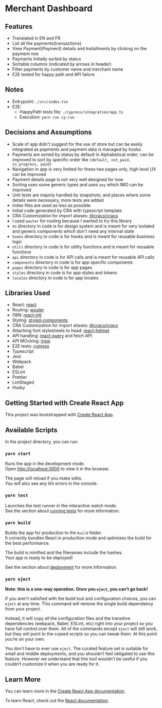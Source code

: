 # Merchant Dashboard

## Features

- Translated in EN and FR
- List all the payments(transactions)
- View Payment(Payment) details and Installments by clicking on the payment row
- Payments Initially sorted by status
- Sortable columns (indicated by arrows in header)
- Filter payments by customer name and merchant name
- E2E tested for happy path and API failure

## Notes

- Entrypoint: `./src/index.tsx`
- E2E:
  - HappyPath tests file: `./cypress/integration/app.ts`
  - Execution: `yarn run cy:run`

## Decisions and Assumptions

- Scale of app didn't suggest for the use of store but can be easily integrated as payments and payment data is managed by hooks
- Payments are sorted by status by default in Alphabetical order; can be improved to sort by specific order like `[default, not_paid, in_progress, paid]`
- Navigation in app is very limited for these two pages only, high level UX can be improved
- Payment details page is not very well designed for now
- Sorting uses some generic types and uses `any` which IMO can be improved
- Unit tests are majorly handled by snapshots; and places where some details were necessary, more tests are added
- Index files are used as less as possible
- Initial code generated by CRA with typescript template
- CRA Customization for import aliases: [@craco/craco](https://www.npmjs.com/@craco/craco)
- I used `wouter` for routing because I wanted to try this library
- `ds` directory in code is for design system and is meant for very isolated and generic components which don't need any internal state
- `hooks` directory in code is for hooks and is meant for reusable business logic
- `utils` directory in code is for utility functions and is meant for reusable functions
- `api` directory in code is for API calls and is meant for reusable API calls
- `components` directory in code is for app specific components
- `pages` directory in code is for app pages
- `styles` directory in code is for app styles and tokens
- `locales` directory in code is for app locales

## Libraries Used

- React: [react](https://reactjs.org/)
- Routing: [wouter](https://www.npmjs.com/package/wouter)
- I18N: [react-intl](https://formatjs.io/docs/react-intl/)
- Styling: [styled-components](https://styled-components.com/)
- CRA Customization for import aliases: [@craco/craco](https://www.npmjs.com/@craco/craco)
- Attaching font stylesheets to head: [react-helmet](https://www.npmjs.com/package/react-helmet)
- API handling: [react-query](https://www.npmjs.com/package/react-query) and fetch API
- API MOcking: [msw](https://www.npmjs.com/package/msw)
- E2E tests: [cypress](https://www.npmjs.com/package/cypress)
- Typescript
- Jest
- Webpack
- Babel
- ESLint
- Prettier
- LintStaged
- Husky

## Getting Started with Create React App

This project was bootstrapped with [Create React App](https://github.com/facebook/create-react-app).

## Available Scripts

In the project directory, you can run:

### `yarn start`

Runs the app in the development mode.\
Open [http://localhost:3000](http://localhost:3000) to view it in the browser.

The page will reload if you make edits.\
You will also see any lint errors in the console.

### `yarn test`

Launches the test runner in the interactive watch mode.\
See the section about [running tests](https://facebook.github.io/create-react-app/docs/running-tests) for more information.

### `yarn build`

Builds the app for production to the `build` folder.\
It correctly bundles React in production mode and optimizes the build for the best performance.

The build is minified and the filenames include the hashes.\
Your app is ready to be deployed!

See the section about [deployment](https://facebook.github.io/create-react-app/docs/deployment) for more information.

### `yarn eject`

**Note: this is a one-way operation. Once you `eject`, you can’t go back!**

If you aren’t satisfied with the build tool and configuration choices, you can `eject` at any time. This command will remove the single build dependency from your project.

Instead, it will copy all the configuration files and the transitive dependencies (webpack, Babel, ESLint, etc) right into your project so you have full control over them. All of the commands except `eject` will still work, but they will point to the copied scripts so you can tweak them. At this point you’re on your own.

You don’t have to ever use `eject`. The curated feature set is suitable for small and middle deployments, and you shouldn’t feel obligated to use this feature. However we understand that this tool wouldn’t be useful if you couldn’t customize it when you are ready for it.

## Learn More

You can learn more in the [Create React App documentation](https://facebook.github.io/create-react-app/docs/getting-started).

To learn React, check out the [React documentation](https://reactjs.org/).
